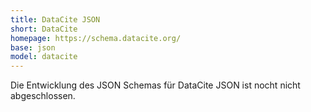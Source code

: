 ```yaml
---
title: DataCite JSON
short: DataCite
homepage: https://schema.datacite.org/
base: json
model: datacite
---
```


Die Entwicklung des JSON Schemas für DataCite JSON ist nocht nicht abgeschlossen.
